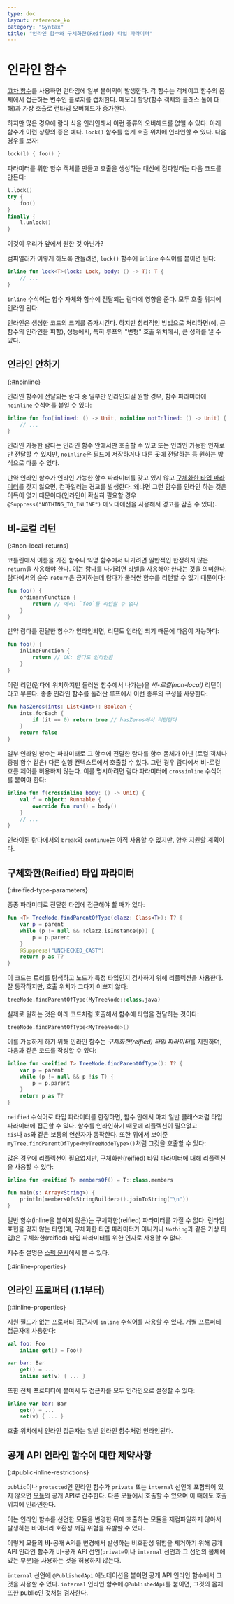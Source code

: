```yaml
---
type: doc
layout: reference_ko
category: "Syntax"
title: "인라인 함수와 구체화한(Reified) 타입 파라미터"
---
```


# 인라인 함수

[고차 함수](lambdas.html)를 사용하면 런타임에 일부 불이익이 발생한다. 각 함수는 객체이고 함수의 몸체에서 접근하는 변수인 클로저를 캡처한다.
메모리 할당(함수 객체와 클래스 둘에 대해)과 가상 호출로 런타임 오버헤드가 증가한다.   

하지만 많은 경우에 람다 식을 인라인해서 이런 종류의 오버헤드를 없앨 수 있다.
아래 함수가 이런 상황의 종은 예다. `lock()` 함수를 쉽게 호출 위치에 인라인할 수 있다.
다음 경우를 보자:

``` kotlin
lock(l) { foo() }
```

파라미터를 위한 함수 객체를 만들고 호출을 생성하는 대신에 컴파일러는 다음 코드를 만든다:

``` kotlin
l.lock()
try {
    foo()
}
finally {
    l.unlock()
}
```

이것이 우리가 앞에서 원한 것 아닌가?

컴피얼러가 이렇게 하도록 만들려면, `lock()` 함수에 `inline` 수식어를 붙이면 된다:

``` kotlin
inline fun lock<T>(lock: Lock, body: () -> T): T {
    // ...
}
```

`inline` 수식어는 함수 자체와 함수에 전달되는 람다에 영향을 준다. 모두 호출 위치에 인라인 된다.

인라인은 생성한 코드의 크기를 증가시킨다. 하지만 함리적인 방법으로 처리하면(예, 큰 함수의 인라인을 피함),
성능에서, 특히 루프의 "변형" 호출 위치에서, 큰 성과를 낼 수 있다.

## 인라인 안하기
{:#noinline}

인라인 함수에 전달되는 람다 중 일부만 인라인되길 원할 경우,
함수 파라미터에 `noinline` 수식어를 붙일 수 있다:

``` kotlin
inline fun foo(inlined: () -> Unit, noinline notInlined: () -> Unit) {
    // ...
}
```

인라인 가능한 람다는 인라인 함수 안에서만 호출할 수 있고 또는 인라인 가능한 인자로만 전달할 수 있지만,
`noinline`은 필드에 저장하거나 다른 곳에 전달하는 등 원하는 방식으로 다룰 수 있다.

만약 인라인 함수가 인라인 가능한 함수 파라미터를 갖고 있지 않고 [구체화한 타입 파라미터](#reified-type-parameters)를 갖지 않으면,
컴파일러는 경고를 발생한다. 왜냐면 그런 함수를 인라인 하는 것은
이득이 없기 때문이다(인라인이 확실히 필요할 경우 `@Suppress("NOTHING_TO_INLINE")` 애노테애션을 사용해서
경고를 감출 수 있다). 

## 비-로컬 리턴
{:#non-local-returns}

코틀린에서 이름을 가진 함수나 익명 함수에서 나가려면 일반적인 한정하지 않은 `return`을 사용해야 한다.
이는 람다를 나가려면 [라벨](returns.html#return-at-labels)을 사용해야 한다는 것을 의미한다.
람다에서의 순수 `return`은 금지하는데 람다가 둘러싼 함수를 리턴할 수 없기 때문이다:

``` kotlin
fun foo() {
    ordinaryFunction {
        return // 에러: `foo`를 리턴할 수 없다
    }
}
```

만약 람다를 전달한 함수가 인라인되면, 리턴도 인라인 되기 때문에 다음이 가능하다:

``` kotlin
fun foo() {
    inlineFunction {
        return // OK: 람다도 인라인됨
    }
}
```

이런 리턴(람다에 위치하지만 둘러싼 함수에서 나가는)을 *비-로컬(non-local)* 리턴이라고 부른다.
종종 인라인 함수를 둘러싼 루프에서 이런 종류의 구성을 사용한다:

``` kotlin
fun hasZeros(ints: List<Int>): Boolean {
    ints.forEach {
        if (it == 0) return true // hasZeros에서 리턴한다
    }
    return false
}
```

일부 인라임 함수는 파라미터로 그 함수에 전달한 람다를 
함수 몸체가 아닌 (로컬 객체나 중첩 함수 같은) 다른 실행 컨텍스트에서 호출할 수 있다.
그런 경우 람다에서 비-로컬 흐름 제어를 허용하지 않는다.
이를 명시하려면 람다 파라미터에 `crossinline` 수식어를 붙여야 한다:

``` kotlin
inline fun f(crossinline body: () -> Unit) {
    val f = object: Runnable {
        override fun run() = body()
    }
    // ...
}
```


인라이된 람다에서의 `break`와 `continue`는 아직 사용할 수 없지만, 향후 지원할 계획이다.

## 구체화한(Reified) 타입 파라미터
{:#reified-type-parameters}

종종 파라미터로 전달한 타입에 접근해야 할 때가 있다:

``` kotlin
fun <T> TreeNode.findParentOfType(clazz: Class<T>): T? {
    var p = parent
    while (p != null && !clazz.isInstance(p)) {
        p = p.parent
    }
    @Suppress("UNCHECKED_CAST")
    return p as T?
}
```

이 코드는 트리를 탐색하고 노드가 특정 타입인지 검사하기 위해 리플렉션을 사용한다.
잘 동작하지만, 호출 위치가 그다지 이쁘지 않다:

``` kotlin
treeNode.findParentOfType(MyTreeNode::class.java)
```

실제로 원하는 것은 아래 코드처럼 호출해서 함수에 타입을 전달하는 것이다:

``` kotlin
treeNode.findParentOfType<MyTreeNode>()
```

이를 가능하게 하기 위해 인라인 함수는 *구체화한(reified) 타입 파라미터*를 지원하며, 다음과 같은 코드를 작성할 수 있다:

``` kotlin
inline fun <reified T> TreeNode.findParentOfType(): T? {
    var p = parent
    while (p != null && p !is T) {
        p = p.parent
    }
    return p as T?
}
```

`reified` 수식어로 타입 파라미터를 한정하면, 함수 안에서 마치 일반 클래스처럼 타입 파라미터에 접근할 수 있다.
함수를 인라인하기 때문에 리플렉션이 필요없고  
`!is`나 `as`와 같은 보통의 연산자가 동작한다.
또한 위에서 보여준 `myTree.findParentOfType<MyTreeNodeType>()`처럼 그것을 호출할 수 있다:

많은 경우에 리플렉션이 필요없지만, 구체화한(reified) 타입 파라미터에 대해 리플렉션을 사용할 수 있다:

``` kotlin
inline fun <reified T> membersOf() = T::class.members

fun main(s: Array<String>) {
    println(membersOf<StringBuilder>().joinToString("\n"))
}
```

일반 함수(inline을 붙이지 않은)는 구체화한(reified) 파라미터를 가질 수 없다.
런타임 표현을 갖지 않는 타입(예, 구체화한 타입 파라미터가 아니거나 `Nothing`과 같은 가상 타입)은
구체화한(reified) 타입 파라미터를 위한 인자로 사용할 수 없다.

저수준 설명은 [스펙 문서](https://github.com/JetBrains/kotlin/blob/master/spec-docs/reified-type-parameters.md)에서 볼 수 있다.

{:#inline-properties}

## 인라인 프로퍼티 (1.1부터)
{:#inline-properties}

지원 필드가 없는 프로퍼티 접근자에 `inline` 수식어를 사용할 수 있다.
개별 프로퍼티 접근자에 사용한다:

``` kotlin
val foo: Foo
    inline get() = Foo()

var bar: Bar
    get() = ...
    inline set(v) { ... }
```

또한 전체 프로퍼티에 붙여서 두 접근자를 모두 인라인으로 설정할 수 있다:

``` kotlin
inline var bar: Bar
    get() = ...
    set(v) { ... }
```

호출 위치에서 인라인 접근자는 일반 인라인 함수처럼 인라인된다.

## 공개 API 인라인 함수에 대한 제약사항
{:#public-inline-restrictions}

`public`이나 `protected`인 인라인 함수가 `private` 또는 `internal` 선언에 포함되어 있지 않으면
[모듈](visibility-modifiers.html#modules)의 공개 API로 간주한다.
다른 모듈에서 호출할 수 있으며 이 때에도 호출 위치에 인라인한다.

이는 인라인 함수를 선언한 모듈을 변경한 뒤에 호출하는 모듈을 재컴파일하지 않아서 발생하는 
바이너리 호환성 깨짐 위험을 유발할 수 있다.

이렇게 모듈의 **비**-공개 API를 변경해서 발생하는 비호환성 위험을 제거하기 위해
공개 API 인라인 함수가 비-공개 API 선언(`private`이나 `internal` 선언과 그 선언의 몸체에 있는 부분)을 사용하는 것을 허용하지 않는다.

`internal` 선언에 `@PublishedApi` 애노테이션을 붙이면 공개 API 인라인 함수에서 그것을 사용할 수 있다.
`internal` 인라인 함수에 `@PublishedApi`를 붙이면, 그것의 몸체 또한 public인 것처럼 검사한다.
 
